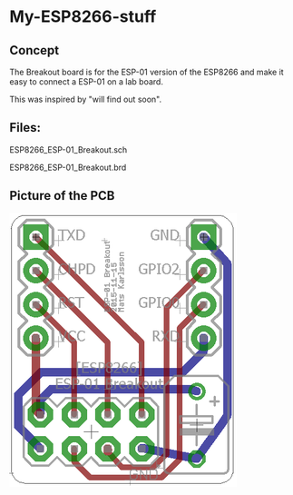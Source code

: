 # My-ESP8266-stuff

## Concept

The Breakout board is for the ESP-01 version of the ESP8266 and make it easy to connect a ESP-01 on a lab board.

This was inspired by "will find out soon".
 

## Files:

ESP8266_ESP-01_Breakout.sch

ESP8266_ESP-01_Breakout.brd

## Picture of the PCB
![My ESP-01 Breakout board](https://github.com/MatsK/My-ESP8266-stuff/blob/master/ESP8266_ESP-01_Breakout.png "ESP8266, ESP-01, Breakout board")
